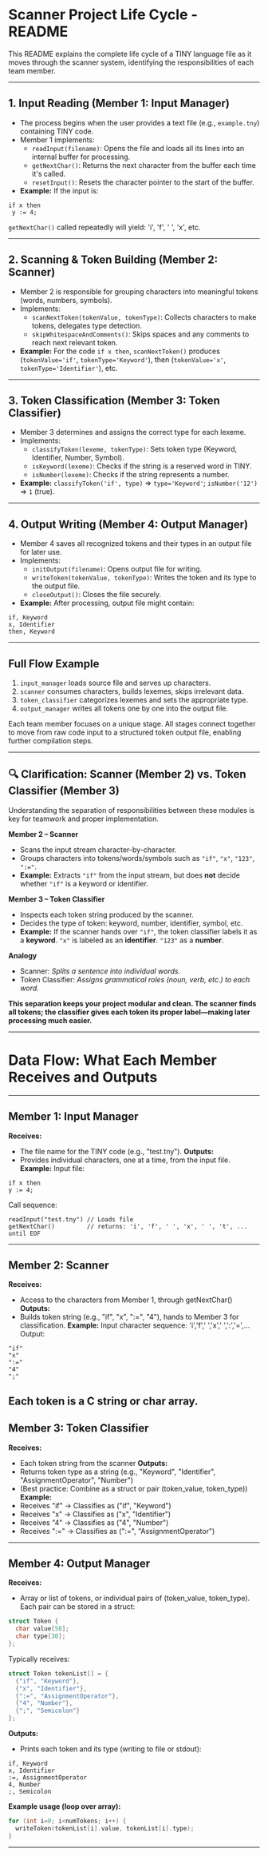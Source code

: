 
# Scanner Project Life Cycle - README

This README explains the complete life cycle of a TINY language file as it moves through the scanner system, identifying the responsibilities of each team member.

---
## 1. Input Reading (Member 1: Input Manager)
- The process begins when the user provides a text file (e.g., `example.tny`) containing TINY code.
- Member 1 implements:
    - `readInput(filename)`: Opens the file and loads all its lines into an internal buffer for processing.
    - `getNextChar()`: Returns the next character from the buffer each time it's called.
    - `resetInput()`: Resets the character pointer to the start of the buffer.
- **Example:** If the input is:
```
if x then
 y := 4;
```
`getNextChar()` called repeatedly will yield: 'i', 'f', ' ', 'x', etc.

---
## 2. Scanning & Token Building (Member 2: Scanner)
- Member 2 is responsible for grouping characters into meaningful tokens (words, numbers, symbols).
- Implements:
    - `scanNextToken(tokenValue, tokenType)`: Collects characters to make tokens, delegates type detection.
    - `skipWhitespaceAndComments()`: Skips spaces and any comments to reach next relevant token.
- **Example:** For the code `if x then`, `scanNextToken()` produces (`tokenValue='if'`, `tokenType='Keyword'`), then (`tokenValue='x'`, `tokenType='Identifier'`), etc.

---
## 3. Token Classification (Member 3: Token Classifier)
- Member 3 determines and assigns the correct type for each lexeme.
- Implements:
    - `classifyToken(lexeme, tokenType)`: Sets token type (Keyword, Identifier, Number, Symbol).
    - `isKeyword(lexeme)`: Checks if the string is a reserved word in TINY.
    - `isNumber(lexeme)`: Checks if the string represents a number.
- **Example:** `classifyToken('if', type)` => `type='Keyword'`; `isNumber('12')` => `1` (true).

---
## 4. Output Writing (Member 4: Output Manager)
- Member 4 saves all recognized tokens and their types in an output file for later use.
- Implements:
    - `initOutput(filename)`: Opens output file for writing.
    - `writeToken(tokenValue, tokenType)`: Writes the token and its type to the output file.
    - `closeOutput()`: Closes the file securely.
- **Example:** After processing, output file might contain:
```
if, Keyword
x, Identifier
then, Keyword
```

---
## Full Flow Example
1. `input_manager` loads source file and serves up characters.
2. `scanner` consumes characters, builds lexemes, skips irrelevant data.
3. `token_classifier` categorizes lexemes and sets the appropriate type.
4. `output_manager` writes all tokens one by one into the output file.

Each team member focuses on a unique stage. All stages connect together to move from raw code input to a structured token output file, enabling further compilation steps.

---

## 🔍 Clarification: Scanner (Member 2) vs. Token Classifier (Member 3)

Understanding the separation of responsibilities between these modules is key for teamwork and proper implementation.

**Member 2 – Scanner**
- Scans the input stream character-by-character.
- Groups characters into tokens/words/symbols such as `"if"`, `"x"`, `"123"`, `":="`.
- **Example:** Extracts `"if"` from the input stream, but does **not** decide whether `"if"` is a keyword or identifier.

**Member 3 – Token Classifier**
- Inspects each token string produced by the scanner.
- Decides the type of token: keyword, number, identifier, symbol, etc.
- **Example:** If the scanner hands over `"if"`, the token classifier labels it as a **keyword**. `"x"` is labeled as an **identifier**. `"123"` as a **number**.

**Analogy**
- Scanner: *Splits a sentence into individual words.*
- Token Classifier: *Assigns grammatical roles (noun, verb, etc.) to each word.*

**This separation keeps your project modular and clean. The scanner finds all tokens; the classifier gives each token its proper label—making later processing much easier.**

---


# Data Flow: What Each Member Receives and Outputs

---

## Member 1: Input Manager
**Receives:**
- The file name for the TINY code (e.g., "test.tny").
**Outputs:**
- Provides individual characters, one at a time, from the input file.
**Example:**
Input file:
```
if x then
y := 4;
```
Call sequence:
```
readInput("test.tny") // Loads file
getNextChar()         // returns: 'i', 'f', ' ', 'x', ' ', 't', ... until EOF
```
---

## Member 2: Scanner
**Receives:**
- Access to the characters from Member 1, through getNextChar()
**Outputs:**
- Builds token string (e.g., "if", "x", ":=", "4"), hands to Member 3 for classification.
**Example:**
Input character sequence: 'i','f',' ','x',' ',':','=',...
Output:
```
"if"
"x"
":="
"4"
";"
```
Each token is a C string or char array.
---

## Member 3: Token Classifier
**Receives:**
- Each token string from the scanner
**Outputs:**
- Returns token type as a string (e.g., "Keyword", "Identifier", "AssignmentOperator", "Number")
- (Best practice: Combine as a struct or pair (token_value, token_type))
**Example:**
- Receives "if"  → Classifies as ("if", "Keyword")
- Receives "x"   → Classifies as ("x", "Identifier")
- Receives "4"   → Classifies as ("4", "Number")
- Receives ":="  → Classifies as (":=", "AssignmentOperator")
---

## Member 4: Output Manager
**Receives:**
- Array or list of tokens, or individual pairs of (token_value, token_type). Each pair can be stored in a struct:
```c
struct Token {
  char value[50];
  char type[30];
};
```
Typically receives:
```c
struct Token tokenList[] = {
  {"if", "Keyword"},
  {"x", "Identifier"},
  {":=", "AssignmentOperator"},
  {"4", "Number"},
  {";", "Semicolon"}
};
```
**Outputs:**
- Prints each token and its type (writing to file or stdout):
```
if, Keyword
x, Identifier
:=, AssignmentOperator
4, Number
;, Semicolon
```
**Example usage (loop over array):**
```c
for (int i=0; i<numTokens; i++) {
  writeToken(tokenList[i].value, tokenList[i].type);
}
```
---
